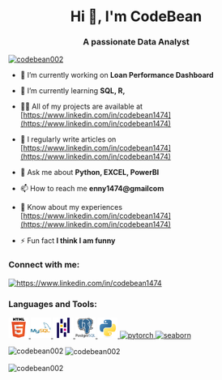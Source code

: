<h1 align="center">Hi 👋, I'm CodeBean</h1>
<h3 align="center">A passionate Data Analyst</h3>

<p align="left"> <a href="https://github.com/ryo-ma/github-profile-trophy"><img src="https://github-profile-trophy.vercel.app/?username=codebean002" alt="codebean002" /></a> </p>

- 🔭 I’m currently working on **Loan Performance Dashboard**

- 🌱 I’m currently learning **SQL, R,**

- 👨‍💻 All of my projects are available at [https://www.linkedin.com/in/codebean1474](https://www.linkedin.com/in/codebean1474)

- 📝 I regularly write articles on [https://www.linkedin.com/in/codebean1474](https://www.linkedin.com/in/codebean1474)

- 💬 Ask me about **Python, EXCEL, PowerBI**

- 📫 How to reach me **enny1474@gmailcom**

- 📄 Know about my experiences [https://www.linkedin.com/in/codebean1474](https://www.linkedin.com/in/codebean1474)

- ⚡ Fun fact **I think I am funny**

<h3 align="left">Connect with me:</h3>
<p align="left">
<a href="https://linkedin.com/in/https://www.linkedin.com/in/codebean1474" target="blank"><img align="center" src="https://raw.githubusercontent.com/rahuldkjain/github-profile-readme-generator/master/src/images/icons/Social/linked-in-alt.svg" alt="https://www.linkedin.com/in/codebean1474" height="30" width="40" /></a>
</p>

<h3 align="left">Languages and Tools:</h3>
<p align="left"> <a href="https://www.w3.org/html/" target="_blank" rel="noreferrer"> <img src="https://raw.githubusercontent.com/devicons/devicon/master/icons/html5/html5-original-wordmark.svg" alt="html5" width="40" height="40"/> </a> <a href="https://www.mysql.com/" target="_blank" rel="noreferrer"> <img src="https://raw.githubusercontent.com/devicons/devicon/master/icons/mysql/mysql-original-wordmark.svg" alt="mysql" width="40" height="40"/> </a> <a href="https://pandas.pydata.org/" target="_blank" rel="noreferrer"> <img src="https://raw.githubusercontent.com/devicons/devicon/2ae2a900d2f041da66e950e4d48052658d850630/icons/pandas/pandas-original.svg" alt="pandas" width="40" height="40"/> </a> <a href="https://www.postgresql.org" target="_blank" rel="noreferrer"> <img src="https://raw.githubusercontent.com/devicons/devicon/master/icons/postgresql/postgresql-original-wordmark.svg" alt="postgresql" width="40" height="40"/> </a> <a href="https://www.python.org" target="_blank" rel="noreferrer"> <img src="https://raw.githubusercontent.com/devicons/devicon/master/icons/python/python-original.svg" alt="python" width="40" height="40"/> </a> <a href="https://pytorch.org/" target="_blank" rel="noreferrer"> <img src="https://www.vectorlogo.zone/logos/pytorch/pytorch-icon.svg" alt="pytorch" width="40" height="40"/> </a> <a href="https://seaborn.pydata.org/" target="_blank" rel="noreferrer"> <img src="https://seaborn.pydata.org/_images/logo-mark-lightbg.svg" alt="seaborn" width="40" height="40"/> </a> </p>

<p><img align="left" src="https://github-readme-stats.vercel.app/api/top-langs?username=codebean002&show_icons=true&locale=en&layout=compact" alt="codebean002" /></p>

<p>&nbsp;<img align="center" src="https://github-readme-stats.vercel.app/api?username=codebean002&show_icons=true&locale=en" alt="codebean002" /></p>

<p><img align="center" src="https://github-readme-streak-stats.herokuapp.com/?user=codebean002&" alt="codebean002" /></p>

